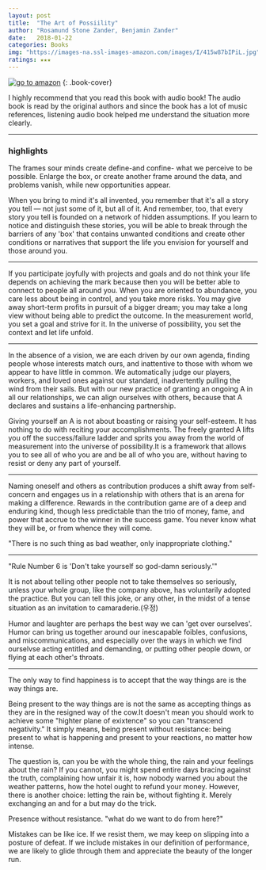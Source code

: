 ```yaml
---
layout: post
title:  "The Art of Possiility"
author: "Rosamund Stone Zander, Benjamin Zander"
date:   2018-01-22
categories: Books
img: "https://images-na.ssl-images-amazon.com/images/I/415w87bIPiL.jpg"
ratings: ★★★
---
```


[![go to amazon](https://images-na.ssl-images-amazon.com/images/I/415w87bIPiL.jpg)](https://amzn.to/2OIj5s5)
{: .book-cover}


I highly recommend that you read this book with audio book!
The audio book is read by the original authors and since the book has a lot of music references, listening audio book helped me understand the situation more clearly.

---

### highlights

The frames sour minds create define-and confine- what we perceive to be possible.
Enlarge the box, or create another frame around the data, and problems vanish, while new opportunities appear.

When you bring to mind it's all invented, you remember that it's all a story you tell — not just some of it, but all of it. And remember, too, that every story you tell is founded on a network of hidden assumptions. If you learn to notice and distinguish these stories, you will be able to break through the barriers of any 'box' that contains unwanted conditions and create other conditions or narratives that support the life you envision for yourself and those around you.

---

If you participate joyfully with projects and goals and do not think your life depends on achieving the mark because then you will be better able to connect to people all around you. When you are oriented to abundance, you care less about being in control, and you take more risks. You may give away short-term profits in pursuit of a bigger dream; you may take a long view without being able to predict the outcome. In the measurement world, you set a goal and strive for it.
In the universe of possibility, you set the context and let life unfold.

---

In the absence of a vision, we are each driven by our own agenda, finding people whose interests match ours, and inattentive to those with whom we appear to have little in common. We automatically judge our players, workers, and loved ones against our standard, inadvertently pulling the wind from their sails. But with our new practice of granting an ongoing A in all our relationships, we can align ourselves with others, because that A declares and sustains a life-enhancing partnership.

Giving yourself an A is not about boasting or raising your self-esteem. It has nothing to do with reciting your accomplishments. The freely granted A lifts you off the success/failure ladder and sprits you away from the world of measurement into the universe of possibility.It is a framework that allows you to see all of who you are and be all of who you are, without having to resist or deny any part of yourself.

---

Naming oneself and others as contribution produces a shift away from self-concern and engages us in a relationship with others that is an arena for making a difference. Rewards in the contribution game are of a deep and enduring kind, though less predictable than the trio of money, fame, and power that accrue to the winner in the success game. You never know what they will be, or from whence they will come.


"There is no such thing as bad weather, only inappropriate clothing."

---

"Rule Number 6 is 'Don't take yourself so god-damn seriously.'"

It is not about telling other people not to take themselves so seriously, unless your whole group, like the company above, has voluntarily adopted the practice. But you can tell this joke, or any other, in the midst of a tense situation as an invitation to camaraderie.(우정)

Humor and laughter are perhaps the best way we can 'get over ourselves'. Humor can bring us together around our inescapable foibles, confusions, and miscommunications, and especially over the ways in which we find ourselvse acting entitled and demanding, or putting other people down, or flying at each other's throats.

---

The only way to find happiness is to accept that the way things are is the way things are.

Being present to the way things are is not the same as accepting things as they are in the resigned way of the cow.It doesn't mean you should work to achieve some "highter plane of exixtence" so you can "transcend negativity." It simply means, being present without resistance: being present to what is happening and present to your reactions, no matter how intense.

The question is, can you be with the whole thing, the rain and your feelings about the rain? If you cannot, you might spend entire days bracing against the truth, complaining how unfair it is, how nobody warned you about the weather patterns, how the hotel ought to refund your money.
However, there is another choice: letting the rain be, without fighting it. Merely exchanging an and for a but may do the trick.

Presence without resistance.
"what do we want to do from here?"

Mistakes can be like ice. If we resist them, we may keep on slipping into a posture of defeat. If we include mistakes in our definition of performance, we are likely to glide through them and appreciate the beauty of the longer run.

